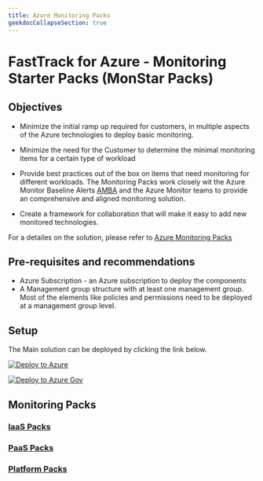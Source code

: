 ```yaml
---
title: Azure Monitoring Packs
geekdocCollapseSection: true
---
```


# FastTrack for Azure - Monitoring Starter Packs (MonStar Packs)

## Objectives

- Minimize the initial ramp up required for customers, in multiple aspects of the Azure technologies to deploy basic monitoring.

- Minimize the need for the Customer to determine the minimal monitoring items for a certain type of workload 

- Provide best practices out of the box on items that need monitoring for different workloads. The Monitoring Packs work closely wit the Azure Monitor Baseline Alerts [AMBA](http://aka.ms/amba) and the Azure Monitor teams to provide an comprehensive and aligned monitoring solution.

- Create a framework for collaboration that will make it easy to add new monitored technologies. 

For a detailes on the solution, please refer to [Azure Monitoring Packs](https://github.com/Azure/AzureMonitorStarterPacks)

## Pre-requisites and recommendations

- Azure Subscription - an Azure subscription to deploy the components
- A Management group structure with at least one management group. Most of the elements like policies and permissions need to be deployed at a management group level.

## Setup

The Main solution can be deployed by clicking the link below.

[![Deploy to Azure](https://aka.ms/deploytoazurebutton)](https://portal.azure.com/#blade/Microsoft_Azure_CreateUIDef/CustomDeploymentBlade/uri/https%3A%2F%2Fraw.githubusercontent.com%2FFehseCorp%2FAzureMonitorStarterPacks%2FPolicyPurge%2Fsetup%2FCustomSetup%2Fmonstar.json/uiFormDefinitionUri/https%3A%2F%2Fraw.githubusercontent.com%2FFehseCorp%2FAzureMonitorStarterPacks%2FPolicyPurge%2Fsetup%2FCustomSetup%2Fsetup.json)

[![Deploy to Azure Gov](https://aka.ms/deploytoazuregovbutton)](https://portal.azure.us/#blade/Microsoft_Azure_CreateUIDef/CustomDeploymentBlade/uri/https%3A%2F%2Fraw.githubusercontent.com%2FFehseCorp%2FAzureMonitorStarterPacks%2FPolicyPurge%2Fsetup%2FCustomSetup%2Fmonstar.json/uiFormDefinitionUri/https%3A%2F%2Fraw.githubusercontent.com%2FFehseCorp%2FAzureMonitorStarterPacks%2FPolicyPurge%2Fsetup%2FCustomSetup%2Fsetup.json)

## Monitoring Packs

### [IaaS Packs](./IaaS)

### [PaaS Packs](./PaaS/)

### [Platform Packs](./Platform/)




